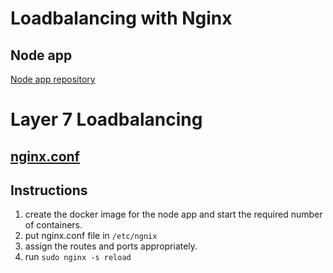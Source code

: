 # Loadbalancing with Nginx

## Node app

[Node app repository](https://github.com/subhrapaladhi/Docker-Node-App)

# Layer 7 Loadbalancing

## [nginx.conf](./Layer_7_Loadbalancing/http.conf)

## Instructions
1. create the docker image for the node app and start the required number of containers.
2. put nginx.conf file in ```/etc/ngnix```
3. assign the routes and ports appropriately.
4. run ```sudo nginx -s reload```


